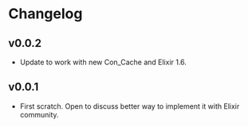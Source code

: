 # Changelog

## v0.0.2
 * Update to work with new Con_Cache and Elixir 1.6.

## v0.0.1
 * First scratch. Open to discuss better way to implement it with Elixir community.
